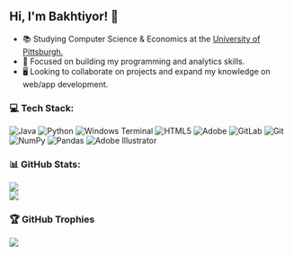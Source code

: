 ## Hi, I'm Bakhtiyor! 👋<br>
- 📚 Studying Computer Science & Economics at the [University of Pittsburgh.](https://www.pitt.edu/)<br>
- 💭 Focused on building my programming and analytics skills.<br>
- 🖥️ Looking to collaborate on projects and expand my knowledge on web/app development.<br>


### 💻 Tech Stack:
![Java](https://img.shields.io/badge/java-%23ED8B00.svg?style=for-the-badge&logo=openjdk&logoColor=white) ![Python](https://img.shields.io/badge/python-3670A0?style=for-the-badge&logo=python&logoColor=ffdd54) ![Windows Terminal](https://img.shields.io/badge/Windows%20Terminal-%234D4D4D.svg?style=for-the-badge&logo=windows-terminal&logoColor=white) ![HTML5](https://img.shields.io/badge/html5-%23E34F26.svg?style=for-the-badge&logo=html5&logoColor=white) ![Adobe](https://img.shields.io/badge/adobe-%23FF0000.svg?style=for-the-badge&logo=adobe&logoColor=white) ![GitLab](https://img.shields.io/badge/gitlab-%23181717.svg?style=for-the-badge&logo=gitlab&logoColor=white) ![Git](https://img.shields.io/badge/git-%23F05033.svg?style=for-the-badge&logo=git&logoColor=white) ![NumPy](https://img.shields.io/badge/numpy-%23013243.svg?style=for-the-badge&logo=numpy&logoColor=white) ![Pandas](https://img.shields.io/badge/pandas-%23150458.svg?style=for-the-badge&logo=pandas&logoColor=white) ![Adobe Illustrator](https://img.shields.io/badge/adobe%20illustrator-%23FF9A00.svg?style=for-the-badge&logo=adobe%20illustrator&logoColor=white)
### 📊 GitHub Stats:
![](https://github-readme-stats.vercel.app/api?username=bualimov&theme=algolia&hide_border=false&include_all_commits=false&count_private=false)<br/>
![](https://github-readme-streak-stats.herokuapp.com/?user=bualimov&theme=algolia&hide_border=false)<br/>

### 🏆 GitHub Trophies
![](https://github-profile-trophy.vercel.app/?username=bualimov&theme=dark&no-frame=false&no-bg=true&margin-w=4)
